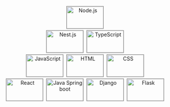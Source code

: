 <div style="max-width: 600px; margin: 0 auto;">
  <div align="center">
    <img src="https://media.tenor.com/gsrEG5HF-uQAAAAd/omori-sunny.gif" width="100" height="60" title="Node.js" style="border: 1.2px solid #888; margin: 2px;">
  </div>

  <div align="center">
    <img src="https://media.tenor.com/tR-AbKrVTP4AAAAd/gudetama-slap.gif" width="100" height="60" title="Nest.js" style="border: 1.2px solid #888; margin: 2px;">
    <img src="https://media.tenor.com/zENJrVyTzdUAAAAM/sdfgsdfg-script-alert.gif" width="100" height="60" title="TypeScript" style="border: 1.2px solid #888; margin: 2px;">
  </div>

  <div align="center">
    <img src="https://media.tenor.com/GYOSIrYyczcAAAAM/elian-javascript.gif" width="100" height="60" title="JavaScript" style="border: 1.2px solid #888; margin: 2px;">
    <img src="https://media.tenor.com/NraeP-J41AAAAAAM/bro-code-console.gif" width="100" height="60" title="HTML" style="border: 1.2px solid #888; margin: 2px;">
    <img src="https://media.tenor.com/57w9du3NrV0AAAAM/css-html.gif" width="100" height="60" title="CSS" style="border: 1.2px solid #888; margin: 2px;">
  </div>

  <div align="center">
    <img src="https://media.tenor.com/gO9Q5yAS5jsAAAAM/3.gif" width="100" height="60" title="React" style="border: 1.2px solid #888; margin: 2px;">
    <img src="https://media1.giphy.com/media/mEhPCIDM2bTrl0XKTG/200w.webp?cid=ecf05e477aief25bc949nqra6q5f3laaclwynqq5gssyli3w&ep=v1_gifs_search&rid=200w.webp&ct=g" width="100" height="60" title="Java Spring boot" style="border: 1.2px solid #888; margin: 2px;">
    <img src="https://media.giphy.com/media/35TxwQmSiwl5CDzJeB/giphy.gif" width="100" height="60" title="Django" style="border: 1.2px solid #888; margin: 2px;">
    <img src="https://media2.giphy.com/media/KAq5w47R9rmTuvWOWa/200.webp?cid=ecf05e47i9lray9y3zu2mjo1v07trpgny9e5pnlnpby6uzhe&ep=v1_gifs_search&rid=200.webp&ct=g" width="100" height="60" title="Flask" style="border: 1.2px solid #888; margin: 2px;">
  </div>
</div>
